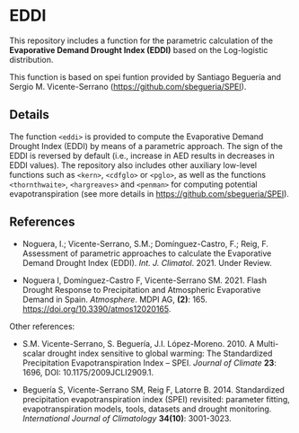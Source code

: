 # EDDI

This repository includes a function for the parametric calculation of the **Evaporative Demand Drought Index (EDDI)** based on the Log-logistic distribution.

This function is based on spei funtion provided by Santiago Beguería and Sergio M. Vicente-Serrano 
(https://github.com/sbegueria/SPEI).


## Details

The function `<eddi>` is provided to compute the Evaporative Demand Drought Index (EDDI) by means of a parametric approach. The sign of the EDDI is reversed by default (i.e., increase in AED results in decreases in EDDI values). The repository also includes other auxiliary low-level functions such as `<kern>`, `<cdfglo>` or `<pglo>`, as well as the functions `<thornthwaite>`, `<hargreaves>` and `<penman>` for computing potential evapotranspiration (see more details in https://github.com/sbegueria/SPEI).


## References

* Noguera, I.; Vicente-Serrano, S.M.; Domínguez-Castro, F.; Reig, F. Assessment of parametric approaches to calculate the Evaporative Demand 
Drought Index (EDDI). *Int. J. Climatol*. 2021. Under Review.

* Noguera I, Domínguez-Castro F, Vicente-Serrano SM. 2021. Flash Drought Response to Precipitation and Atmospheric Evaporative Demand in Spain. 
*Atmosphere*. MDPI AG, **(2)**: 165. https://doi.org/10.3390/atmos12020165.

Other references:

* S.M. Vicente-Serrano, S. Beguería, J.I. López-Moreno. 2010. A Multi-scalar drought index sensitive to global warming: The Standardized Precipitation Evapotranspiration Index – SPEI. *Journal of Climate* **23**: 1696, DOI: 10.1175/2009JCLI2909.1.

* Beguería S, Vicente-Serrano SM, Reig F, Latorre B. 2014. Standardized precipitation evapotranspiration index (SPEI) revisited: parameter fitting, evapotranspiration models, tools, datasets and drought monitoring. *International Journal of Climatology* **34(10)**: 3001-3023.

